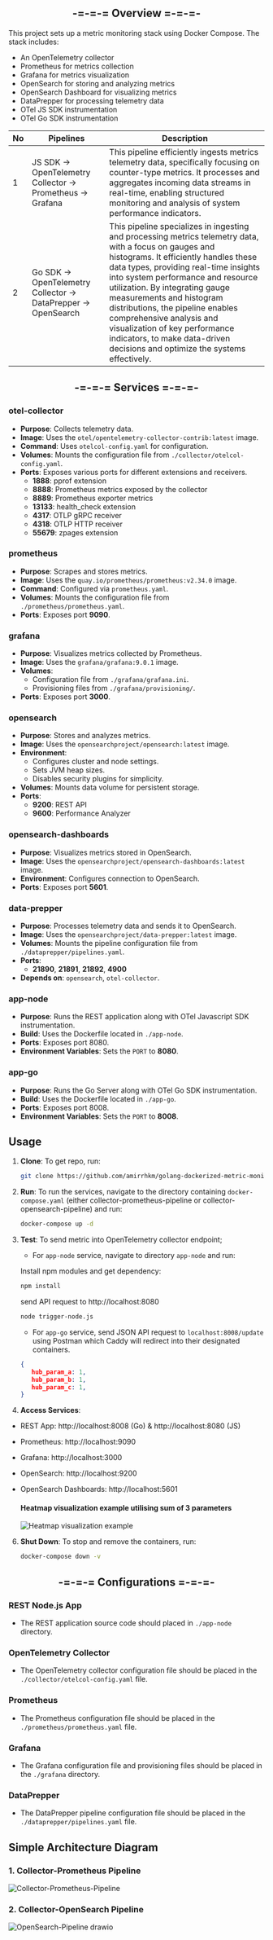 <h2 align="center"> -=-=-= Overview =-=-=- </h2>

This project sets up a metric monitoring stack using Docker Compose. The stack includes:
- An OpenTelemetry collector
- Prometheus for metrics collection
- Grafana for metrics visualization
- OpenSearch for storing and analyzing metrics
- OpenSearch Dashboard for visualizing metrics
- DataPrepper for processing telemetry data
- OTel JS SDK instrumentation
- OTel Go SDK instrumentation

| No | Pipelines | Description |
| ---- | ---- | ---- |
| 1 | JS SDK → OpenTelemetry Collector → Prometheus → Grafana | This pipeline efficiently ingests metrics telemetry data, specifically focusing on counter-type metrics. It processes and aggregates incoming data streams in real-time, enabling structured monitoring and analysis of system performance indicators. |
| 2 | Go SDK → OpenTelemetry Collector → DataPrepper → OpenSearch | This pipeline specializes in ingesting and processing metrics telemetry data, with a focus on gauges and histograms. It efficiently handles these data types, providing real-time insights into system performance and resource utilization. By integrating gauge measurements and histogram distributions, the pipeline enables comprehensive analysis and visualization of key performance indicators, to make data-driven decisions and optimize the systems effectively. |

<h2 align="center"> -=-=-= Services =-=-=- </h2>

### otel-collector
- **Purpose**: Collects telemetry data.
- **Image**: Uses the `otel/opentelemetry-collector-contrib:latest` image.
- **Command**: Uses `otelcol-config.yaml` for configuration.
- **Volumes**: Mounts the configuration file from `./collector/otelcol-config.yaml`.
- **Ports**: Exposes various ports for different extensions and receivers.
   - **1888**: pprof extension
   - **8888**: Prometheus metrics exposed by the collector
   - **8889**: Prometheus exporter metrics
   - **13133**: health_check extension
   - **4317**: OTLP gRPC receiver
   - **4318**: OTLP HTTP receiver
   - **55679**: zpages extension

### prometheus
- **Purpose**: Scrapes and stores metrics.
- **Image**: Uses the `quay.io/prometheus/prometheus:v2.34.0` image.
- **Command**: Configured via `prometheus.yaml`.
- **Volumes**: Mounts the configuration file from `./prometheus/prometheus.yaml`.
- **Ports**: Exposes port **9090**.

### grafana
- **Purpose**: Visualizes metrics collected by Prometheus.
- **Image**: Uses the `grafana/grafana:9.0.1` image.
- **Volumes**: 
  - Configuration file from `./grafana/grafana.ini`.
  - Provisioning files from `./grafana/provisioning/`.
- **Ports**: Exposes port **3000**.

### opensearch
- **Purpose**: Stores and analyzes metrics.
- **Image**: Uses the `opensearchproject/opensearch:latest` image.
- **Environment**:
  - Configures cluster and node settings.
  - Sets JVM heap sizes.
  - Disables security plugins for simplicity.
- **Volumes**: Mounts data volume for persistent storage.
- **Ports**: 
  - **9200**: REST API
  - **9600**: Performance Analyzer

### opensearch-dashboards
- **Purpose**: Visualizes metrics stored in OpenSearch.
- **Image**: Uses the `opensearchproject/opensearch-dashboards:latest` image.
- **Environment**: Configures connection to OpenSearch.
- **Ports**: Exposes port **5601**.

### data-prepper
- **Purpose**: Processes telemetry data and sends it to OpenSearch.
- **Image**: Uses the `opensearchproject/data-prepper:latest` image.
- **Volumes**: Mounts the pipeline configuration file from `./dataprepper/pipelines.yaml`.
- **Ports**: 
  - **21890**, **21891**, **21892**, **4900**
- **Depends on**: `opensearch`, `otel-collector`.

### app-node
- **Purpose**: Runs the REST application along with OTel Javascript SDK instrumentation.
- **Build**: Uses the Dockerfile located in `./app-node`.
- **Ports**: Exposes port 8080.
- **Environment Variables**: Sets the `PORT` to **8080**.

### app-go
- **Purpose**: Runs the Go Server along with OTel Go SDK instrumentation.
- **Build**: Uses the Dockerfile located in `./app-go`.
- **Ports**: Exposes port 8008.
- **Environment Variables**: Sets the `PORT` to **8008**.

## Usage
1. **Clone**: To get repo, run:
   ```sh
   git clone https://github.com/amirrhkm/golang-dockerized-metric-monitoring.git
   ```

2. **Run**: To run the services, navigate to the directory containing `docker-compose.yaml` (either collector-prometheus-pipeline or collector-opensearch-pipeline) and run:
   ```sh
   docker-compose up -d
   ```
   
3. **Test**: To send metric into OpenTelemetry collector endpoint;
   
   - For `app-node` service, navigate to directory `app-node` and run:
   
   Install npm modules and get dependency:
   ```sh
   npm install
   ```
   send API request to http://localhost:8080
   ```sh
   node trigger-node.js
   ```

   - For `app-go` service, send JSON API request to `localhost:8008/update` using Postman which Caddy will redirect into their designated containers.
   ```JSON
   {
      hub_param_a: 1,
      hub_param_b: 1,
      hub_param_c: 1,
   }
   ```

5. **Access Services**:
- REST App: http://localhost:8008 (Go) & http://localhost:8080 (JS)
- Prometheus: http://localhost:9090
- Grafana: http://localhost:3000
- OpenSearch: http://localhost:9200
- OpenSearch Dashboards: http://localhost:5601

   #### Heatmap visualization example utilising sum of 3 parameters
   ![Heatmap visualization example](https://github.com/user-attachments/assets/28bf5da0-a38a-4ba9-bee2-83a8e38fb6df)

6. **Shut Down**: To stop and remove the containers, run:
   ```sh
   docker-compose down -v
   ```

<h2 align="center"> -=-=-= Configurations =-=-=- </h2>

### REST Node.js App
- The REST application source code should placed in `./app-node` directory.

### OpenTelemetry Collector
- The OpenTelemetry collector configuration file should be placed in the `./collector/otelcol-config.yaml` file.

### Prometheus
- The Prometheus configuration file should be placed in the `./prometheus/prometheus.yaml` file.

### Grafana
- The Grafana configuration file and provisioning files should be placed in the `./grafana` directory.

###  DataPrepper
- The DataPrepper pipeline configuration file should be placed in the `./dataprepper/pipelines.yaml` file.

## Simple Architecture Diagram

### 1. Collector-Prometheus Pipeline
![Collector-Prometheus-Pipeline](https://github.com/user-attachments/assets/0e82a200-94a7-4417-bb30-b4d9f167727c)

### 2. Collector-OpenSearch Pipeline
![OpenSearch-Pipeline drawio](https://github.com/user-attachments/assets/6801194d-3297-4f83-8fe4-a0bc44a173bf)




